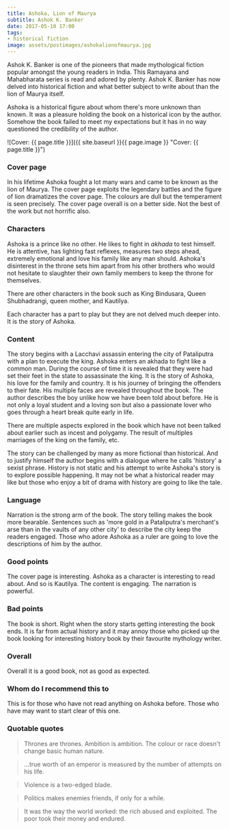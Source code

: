 ```yaml
---
title: Ashoka, Lion of Maurya
subtitle: Ashok K. Banker
date: 2017-05-10 17:00
tags:
- historical fiction
image: assets/postimages/ashokalionofmaurya.jpg
---
```


Ashok K. Banker is one of the pioneers that made mythological fiction popular amongst the young readers in India. This Ramayana and Mahabharata series is read and adored by plenty. Ashok K. Banker has now delved into historical fiction and what better subject to write about than the lion of Maurya itself.

Ashoka is a historical figure about whom there's more unknown than known. It was a pleasure holding the book on a historical icon by the author. Somehow the book failed to meet my expectations but it has in no way questioned the credibility of the author.

![Cover: {{ page.title }}]({{ site.baseurl }}{{ page.image }} "Cover: {{ page.title }}")

### Cover page

In his lifetime Ashoka fought a lot many wars and came to be known as the lion of Maurya. The cover page exploits the legendary battles and the figure of lion dramatizes the cover page. The colours are dull but the temperament is seen precisely. The cover page overall is on a better side. Not the best of the work but not horrific also.

### Characters

Ashoka is a prince like no other. He likes to fight in *akhada* to test himself. He is attentive, has lighting fast reflexes, measures two steps ahead, extremely emotional and love his family like any man should. Ashoka's disinterest in the throne sets him apart from his other brothers who would not hesitate to slaughter their own family members to keep the throne for themselves.

There are other characters in the book such as King Bindusara, Queen Shubhadrangi, queen mother, and Kautilya.

Each character has a part to play but they are not delved much deeper into. It is the story of Ashoka.

### Content

The story begins with a Lacchavi assassin entering the city of Pataliputra with a plan to execute the king. Ashoka enters an akhada to fight like a common man. During the course of time it is revealed that they were had set their feet in the state to assassinate the king. It is the story of Ashoka, his love for the family and country. It is his journey of bringing the offenders to their fate. His multiple faces are revealed throughout the book. The author describes the boy unlike how we have been told about before. He is not only a loyal student and a loving son but also a passionate lover who goes through a heart break quite early in life.

There are multiple aspects explored in the book which have not been talked about earlier such as incest and polygamy. The result of multiples marriages of the king on the family, etc.

The story can be challenged by many as more fictional than historical. And to justify himself the author begins with a dialogue where he calls 'history' a sexist phrase. History is not static and his attempt to write Ashoka's story is to explore possible happening. It may not be what a historical reader may like but those who enjoy a bit of drama with history are going to like the tale.

### Language

Narration is the strong arm of the book. The story telling makes the book more bearable. Sentences such as 'more gold in a Pataliputra's merchant's arse than in the vaults of any other city' to describe the city keep the readers engaged. Those who adore Ashoka as a ruler are going to love the descriptions of him by the author.

### Good points

The cover page is interesting. Ashoka as a character is interesting to read about. And so is Kautilya. The content is engaging. The narration is powerful.

### Bad points

The book is short. Right when the story starts getting interesting the book ends. It is far from actual history and it may annoy those who picked up the book looking for interesting history book by their favourite mythology writer.

### Overall

Overall it is a good book, not as good as expected.

### Whom do I recommend this to

This is for those who have not read anything on Ashoka before. Those who have may want to start clear of this one.

### Quotable quotes

> Thrones are thrones. Ambition is ambition. The colour or race doesn't change basic human nature.

> …true worth of an emperor is measured by the number of attempts on his life.

> Violence is a two-edged blade.

> Politics makes enemies friends, if only for a while.

> It was the way the world worked: the rich abused and exploited. The poor took their money and endured.

